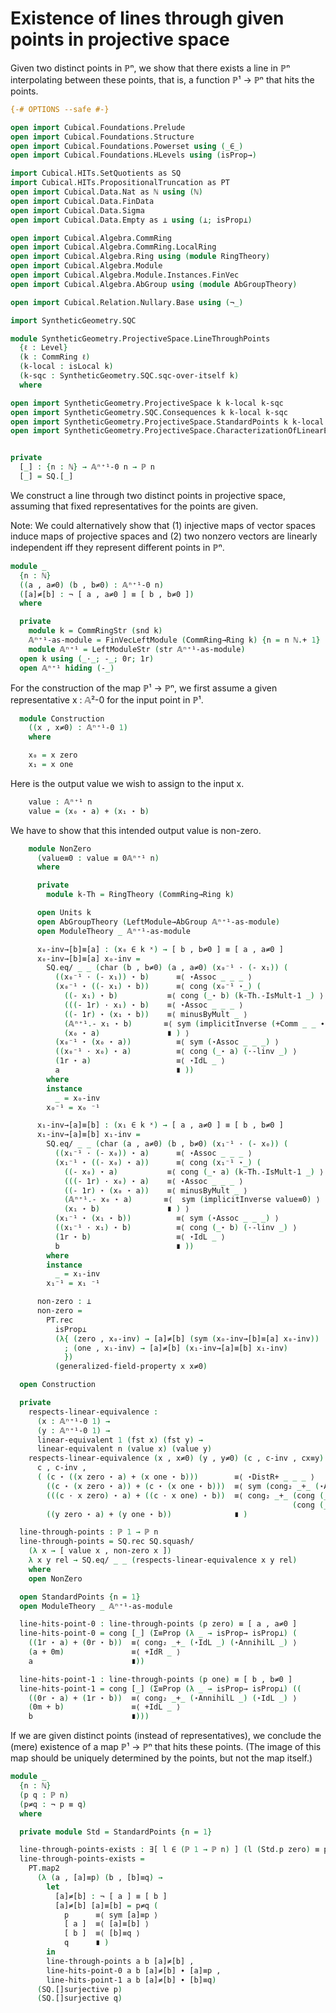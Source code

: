 Existence of lines through given points in projective space
===========================================================
Given two distinct points in ℙⁿ,
we show that there exists a line in ℙⁿ interpolating between these points,
that is, a function ℙ¹ → ℙⁿ that hits the points.

```agda
{-# OPTIONS --safe #-}

open import Cubical.Foundations.Prelude
open import Cubical.Foundations.Structure
open import Cubical.Foundations.Powerset using (_∈_)
open import Cubical.Foundations.HLevels using (isProp→)

import Cubical.HITs.SetQuotients as SQ
import Cubical.HITs.PropositionalTruncation as PT
open import Cubical.Data.Nat as ℕ using (ℕ)
open import Cubical.Data.FinData
open import Cubical.Data.Sigma
open import Cubical.Data.Empty as ⊥ using (⊥; isProp⊥)

open import Cubical.Algebra.CommRing
open import Cubical.Algebra.CommRing.LocalRing
open import Cubical.Algebra.Ring using (module RingTheory)
open import Cubical.Algebra.Module
open import Cubical.Algebra.Module.Instances.FinVec
open import Cubical.Algebra.AbGroup using (module AbGroupTheory)

open import Cubical.Relation.Nullary.Base using (¬_)

import SyntheticGeometry.SQC

module SyntheticGeometry.ProjectiveSpace.LineThroughPoints
  {ℓ : Level}
  (k : CommRing ℓ)
  (k-local : isLocal k)
  (k-sqc : SyntheticGeometry.SQC.sqc-over-itself k)
  where

open import SyntheticGeometry.ProjectiveSpace k k-local k-sqc
open import SyntheticGeometry.SQC.Consequences k k-local k-sqc
open import SyntheticGeometry.ProjectiveSpace.StandardPoints k k-local k-sqc
open import SyntheticGeometry.ProjectiveSpace.CharacterizationOfLinearEquivalence k k-local k-sqc


private
  [_] : {n : ℕ} → 𝔸ⁿ⁺¹-0 n → ℙ n
  [_] = SQ.[_]
```

We construct a line through two distinct points in projective space,
assuming that fixed representatives for the points are given.

Note:
We could alternatively show that
(1) injective maps of vector spaces induce maps of projective spaces and
(2) two nonzero vectors are linearly independent iff they represent different points in ℙⁿ.

```agda
module _
  {n : ℕ}
  ((a , a≠0) (b , b≠0) : 𝔸ⁿ⁺¹-0 n)
  ([a]≠[b] : ¬ [ a , a≠0 ] ≡ [ b , b≠0 ])
  where

  private
    module k = CommRingStr (snd k)
    𝔸ⁿ⁺¹-as-module = FinVecLeftModule (CommRing→Ring k) {n = n ℕ.+ 1}
    module 𝔸ⁿ⁺¹ = LeftModuleStr (str 𝔸ⁿ⁺¹-as-module)
  open k using (_·_; -_; 0r; 1r)
  open 𝔸ⁿ⁺¹ hiding (-_)
```

For the construction of the map ℙ¹ → ℙⁿ,
we first assume a given representative x : 𝔸²-0 for the input point in ℙ¹.

```agda
  module Construction
    ((x , x≠0) : 𝔸ⁿ⁺¹-0 1)
    where

    x₀ = x zero
    x₁ = x one
```

Here is the output value we wish to assign to the input x.

```agda
    value : 𝔸ⁿ⁺¹ n
    value = (x₀ ⋆ a) + (x₁ ⋆ b)
```

We have to show that this intended output value is non-zero.

```agda
    module NonZero
      (value≡0 : value ≡ 0𝔸ⁿ⁺¹ n)
      where

      private
        module k-Th = RingTheory (CommRing→Ring k)

      open Units k
      open AbGroupTheory (LeftModule→AbGroup 𝔸ⁿ⁺¹-as-module)
      open ModuleTheory _ 𝔸ⁿ⁺¹-as-module

      x₀-inv→[b]≡[a] : (x₀ ∈ k ˣ) → [ b , b≠0 ] ≡ [ a , a≠0 ]
      x₀-inv→[b]≡[a] x₀-inv =
        SQ.eq/ _ _ (char (b , b≠0) (a , a≠0) (x₀⁻¹ · (- x₁)) (
          ((x₀⁻¹ · (- x₁)) ⋆ b)      ≡⟨ ⋆Assoc _ _ _ ⟩
          (x₀⁻¹ ⋆ ((- x₁) ⋆ b))      ≡⟨ cong (x₀⁻¹ ⋆_) (
            ((- x₁) ⋆ b)           ≡⟨ cong (_⋆ b) (k-Th.-IsMult-1 _) ⟩
            (((- 1r) · x₁) ⋆ b)    ≡⟨ ⋆Assoc _ _ _ ⟩
            ((- 1r) ⋆ (x₁ ⋆ b))    ≡⟨ minusByMult _ ⟩
            (𝔸ⁿ⁺¹.- x₁ ⋆ b)       ≡⟨ sym (implicitInverse (+Comm _ _ ∙ value≡0)) ⟩
            (x₀ ⋆ a)               ∎ ) ⟩
          (x₀⁻¹ ⋆ (x₀ ⋆ a))          ≡⟨ sym (⋆Assoc _ _ _) ⟩
          ((x₀⁻¹ · x₀) ⋆ a)          ≡⟨ cong (_⋆ a) (·-linv _) ⟩
          (1r ⋆ a)                   ≡⟨ ⋆IdL _ ⟩
          a                          ∎ ))
        where
        instance
          _ = x₀-inv
        x₀⁻¹ = x₀ ⁻¹

      x₁-inv→[a]≡[b] : (x₁ ∈ k ˣ) → [ a , a≠0 ] ≡ [ b , b≠0 ]
      x₁-inv→[a]≡[b] x₁-inv =
        SQ.eq/ _ _ (char (a , a≠0) (b , b≠0) (x₁⁻¹ · (- x₀)) (
          ((x₁⁻¹ · (- x₀)) ⋆ a)      ≡⟨ ⋆Assoc _ _ _ ⟩
          (x₁⁻¹ ⋆ ((- x₀) ⋆ a))      ≡⟨ cong (x₁⁻¹ ⋆_) (
            ((- x₀) ⋆ a)           ≡⟨ cong (_⋆ a) (k-Th.-IsMult-1 _) ⟩
            (((- 1r) · x₀) ⋆ a)    ≡⟨ ⋆Assoc _ _ _ ⟩
            ((- 1r) ⋆ (x₀ ⋆ a))    ≡⟨ minusByMult _ ⟩
            (𝔸ⁿ⁺¹.- x₀ ⋆ a)       ≡⟨  sym (implicitInverse value≡0) ⟩
            (x₁ ⋆ b)               ∎ ) ⟩
          (x₁⁻¹ ⋆ (x₁ ⋆ b))          ≡⟨ sym (⋆Assoc _ _ _) ⟩
          ((x₁⁻¹ · x₁) ⋆ b)          ≡⟨ cong (_⋆ b) (·-linv _) ⟩
          (1r ⋆ b)                   ≡⟨ ⋆IdL _ ⟩
          b                          ∎ ))
        where
        instance
          _ = x₁-inv
        x₁⁻¹ = x₁ ⁻¹

      non-zero : ⊥
      non-zero =
        PT.rec
          isProp⊥
          (λ{ (zero , x₀-inv) → [a]≠[b] (sym (x₀-inv→[b]≡[a] x₀-inv))
            ; (one , x₁-inv) → [a]≠[b] (x₁-inv→[a]≡[b] x₁-inv)
            })
          (generalized-field-property x x≠0)

  open Construction

  private
    respects-linear-equivalence :
      (x : 𝔸ⁿ⁺¹-0 1) →
      (y : 𝔸ⁿ⁺¹-0 1) →
      linear-equivalent 1 (fst x) (fst y) →
      linear-equivalent n (value x) (value y)
    respects-linear-equivalence (x , x≠0) (y , y≠0) (c , c-inv , cx≡y) =
      c , c-inv ,
      ( (c ⋆ ((x zero ⋆ a) + (x one ⋆ b)))        ≡⟨ ⋆DistR+ _ _ _ ⟩
        ((c ⋆ (x zero ⋆ a)) + (c ⋆ (x one ⋆ b)))  ≡⟨ sym (cong₂ _+_ (⋆Assoc _ _ _) (⋆Assoc _ _ _)) ⟩
        (((c · x zero) ⋆ a) + ((c · x one) ⋆ b))  ≡⟨ cong₂ _+_ (cong (_⋆ a) (funExt⁻ cx≡y zero))
                                                               (cong (_⋆ b) (funExt⁻ cx≡y one)) ⟩
        ((y zero ⋆ a) + (y one ⋆ b))              ∎ )

  line-through-points : ℙ 1 → ℙ n
  line-through-points = SQ.rec SQ.squash/
    (λ x → [ value x , non-zero x ])
    λ x y rel → SQ.eq/ _ _ (respects-linear-equivalence x y rel)
    where
    open NonZero

  open StandardPoints {n = 1}
  open ModuleTheory _ 𝔸ⁿ⁺¹-as-module

  line-hits-point-0 : line-through-points (p zero) ≡ [ a , a≠0 ]
  line-hits-point-0 = cong [_] (Σ≡Prop (λ _ → isProp→ isProp⊥) (
    ((1r ⋆ a) + (0r ⋆ b))  ≡⟨ cong₂ _+_ (⋆IdL _) (⋆AnnihilL _) ⟩
    (a + 0m)               ≡⟨ +IdR _ ⟩
    a                      ∎))

  line-hits-point-1 : line-through-points (p one) ≡ [ b , b≠0 ]
  line-hits-point-1 = cong [_] (Σ≡Prop (λ _ → isProp→ isProp⊥) ((
    ((0r ⋆ a) + (1r ⋆ b))  ≡⟨ cong₂ _+_ (⋆AnnihilL _) (⋆IdL _) ⟩
    (0m + b)               ≡⟨ +IdL _ ⟩
    b                      ∎)))
```

If we are given distinct points (instead of representatives),
we conclude the (mere) existence of a map ℙ¹ → ℙⁿ that hits these points.
(The image of this map should be uniquely determined by the points,
but not the map itself.)

```agda
module _
  {n : ℕ}
  (p q : ℙ n)
  (p≠q : ¬ p ≡ q)
  where

  private module Std = StandardPoints {n = 1}

  line-through-points-exists : ∃[ l ∈ (ℙ 1 → ℙ n) ] (l (Std.p zero) ≡ p) × (l (Std.p one) ≡ q)
  line-through-points-exists =
    PT.map2
      (λ (a , [a]≡p) (b , [b]≡q) →
        let
          [a]≠[b] : ¬ [ a ] ≡ [ b ]
          [a]≠[b] [a]≡[b] = p≠q (
            p      ≡⟨ sym [a]≡p ⟩
            [ a ]  ≡⟨ [a]≡[b] ⟩
            [ b ]  ≡⟨ [b]≡q ⟩
            q      ∎ )
        in
        line-through-points a b [a]≠[b] ,
        line-hits-point-0 a b [a]≠[b] ∙ [a]≡p ,
        line-hits-point-1 a b [a]≠[b] ∙ [b]≡q)
      (SQ.[]surjective p)
      (SQ.[]surjective q)
```
